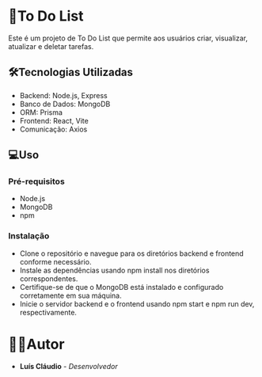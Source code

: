 # 📝To Do List

Este é um projeto de To Do List que permite aos usuários criar, visualizar, atualizar e deletar tarefas.

## 🛠️Tecnologias Utilizadas

+ Backend: Node.js, Express
+ Banco de Dados: MongoDB
+ ORM: Prisma
+ Frontend: React, Vite
+ Comunicação: Axios

## 💻Uso
### Pré-requisitos

+ Node.js
+ MongoDB
+ npm

### Instalação
+ Clone o repositório e navegue para os diretórios backend e frontend conforme necessário.
+ Instale as dependências usando npm install nos diretórios correspondentes.
+ Certifique-se de que o MongoDB está instalado e configurado corretamente em sua máquina.
+ Inicie o servidor backend e o frontend usando npm start e npm run dev, respectivamente.

# 👨‍💻Autor
+ **Luís Cláudio** - *Desenvolvedor*
